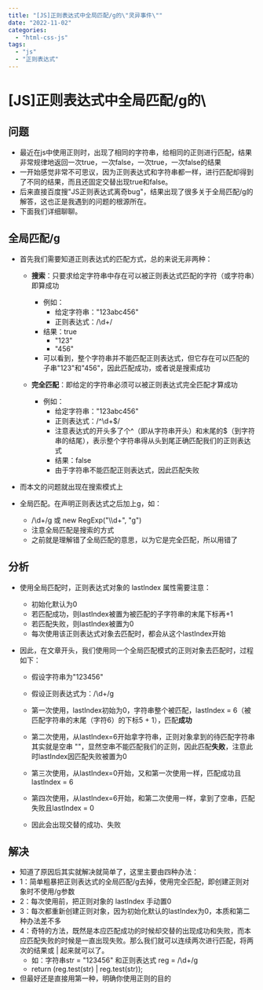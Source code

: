 ```yaml
---
title: "[JS]正则表达式中全局匹配/g的\"灵异事件\""
date: "2022-11-02"
categories: 
  - "html-css-js"
tags: 
  - "js"
  - "正则表达式"
---
```

# [JS]正则表达式中全局匹配/g的\

## 问题

- 最近在js中使用正则时，出现了相同的字符串，给相同的正则进行匹配，结果非常规律地返回一次true，一次false，一次true，一次false的结果
- 一开始感觉非常不可思议，因为正则表达式和字符串都一样，进行匹配却得到了不同的结果，而且还固定交替出现true和false。
- 后来直接百度搜"JS正则表达式离奇bug"，结果出现了很多关于全局匹配/g的解答，这也正是我遇到的问题的根源所在。
- 下面我们详细聊聊。

## 全局匹配/g

- 首先我们需要知道正则表达式的匹配方式，总的来说无非两种：
    
    - **搜索**：只要求给定字符串中存在可以被正则表达式匹配的字符（或字符串）即算成功
        - 例如：
            - 给定字符串："123abc456"
            - 正则表达式：/\\d+/
        - 结果：true
            - "123"
            - "456"
        - 可以看到，整个字符串并不能匹配正则表达式，但它存在可以匹配的子串"123"和"456"，因此匹配成功，或者说是搜索成功
    
    - **完全匹配**：即给定的字符串必须可以被正则表达式完全匹配才算成功
        - 例如：
            - 给定字符串："123abc456"
            - 正则表达式：/^\\d+$/
            - 注意表达式的开头多了个^（即从字符串开头）和末尾的$（到字符串的结尾），表示整个字符串得从头到尾正确匹配我们的正则表达式
            - 结果：false
            - 由于字符串不能匹配正则表达式，因此匹配失败
- 而本文的问题就出现在搜索模式上
- 全局匹配。在声明正则表达式之后加上g，如：
    - /\\d+/g 或 new RegExp("\\\\d+", "g")
    - 注意全局匹配是搜索的方式
    - 之前就是理解错了全局匹配的意思，以为它是完全匹配，所以用错了

## 分析

- 使用全局匹配时，正则表达式对象的 lastIndex 属性需要注意：
    - 初始化默认为0
    - 若匹配成功，则lastIndex被置为被匹配的子字符串的末尾下标再+1
    - 若匹配失败，则lastIndex被置为0
    - 每次使用该正则表达式对象去匹配时，都会从这个lastIndex开始
- 因此，在文章开头，我们使用同一个全局匹配模式的正则对象去匹配时，过程如下：
    
    - 假设字符串为"123456"
    - 假设正则表达式为：/\\d+/g
    
    - 第一次使用，lastIndex初始为0，字符串整个被匹配，lastIndex = 6（被匹配字符串的末尾（字符6）的下标5 + 1），匹配**成功**
    - 第二次使用，从lastIndex=6开始拿字符串，正则对象拿到的待匹配字符串其实就是空串 ""，显然空串不能匹配我们的正则，因此匹配**失败**，注意此时lastIndex因匹配失败被置为0
    - 第三次使用，从lastIndex=0开始，又和第一次使用一样，匹配成功且lastIndex = 6
    - 第四次使用，从lastIndex=6开始，和第二次使用一样，拿到了空串，匹配失败且lastIndex = 0
    - 因此会出现交替的成功、失败

## 解决

- 知道了原因后其实就解决就简单了，这里主要由四种办法：
- 1：简单粗暴把正则表达式的全局匹配/g去掉，使用完全匹配，即创建正则对象时不使用/g参数
- 2：每次使用前，把正则对象的 lastIndex 手动置0
- 3：每次都重新创建正则对象，因为初始化默认的lastIndex为0，本质和第二种办法差不多
- 4：奇特的方法，既然是本应匹配成功的时候却交替的出现成功和失败，而本应匹配失败的时候是一直出现失败。那么我们就可以连续两次进行匹配，将两次的结果或 | 起来就可以了。
    - 如：字符串str = "123456" 和正则表达式 reg = /\\d+/g
    - return (reg.test(str) | reg.test(str));
- 但最好还是直接用第一种，明确你使用正则的目的
